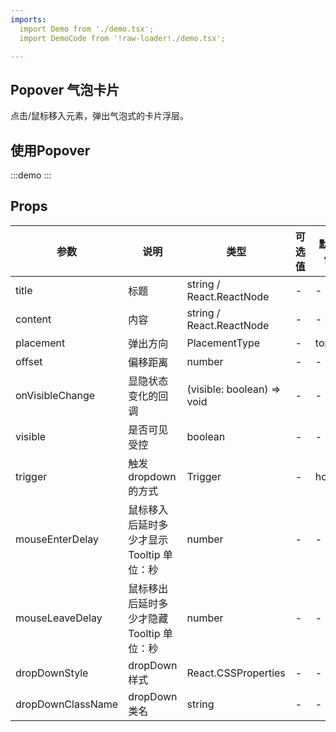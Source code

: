 ```yaml
---
imports:
  import Demo from './demo.tsx';
  import DemoCode from '!raw-loader!./demo.tsx';

---
```


## Popover 气泡卡片

点击/鼠标移入元素，弹出气泡式的卡片浮层。

## 使用Popover

:::demo
  <CodeBox code={DemoCode}>
    <Demo />
  </CodeBox>
:::

## Props
| 参数     | 说明     | 类型   | 可选值 | 默认值 |
| -------- | -------- | ------ | ------ | ------ |
| title | 标题 | string / React.ReactNode | - | - |
| content | 内容 | string / React.ReactNode | - | - |
| placement | 弹出方向 | PlacementType | - | top |
| offset | 偏移距离 | number | - | - |
| onVisibleChange | 显隐状态变化的回调 | (visible: boolean) => void | - | - |
| visible | 是否可见 受控 | boolean | - | - |
| trigger | 触发 dropdown 的方式 | Trigger | - | hover |
| mouseEnterDelay | 鼠标移入后延时多少才显示 Tooltip 单位：秒 | number | - | - |
| mouseLeaveDelay | 鼠标移出后延时多少才隐藏 Tooltip 单位：秒 | number | - | - |
| dropDownStyle | dropDown 样式 | React.CSSProperties | - | - |
| dropDownClassName | dropDown 类名 | string | - | - |

